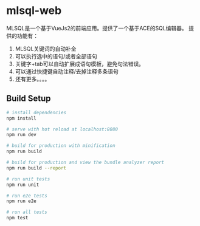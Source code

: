 # mlsql-web

MLSQL是一个基于VueJs2的前端应用。提供了一个基于ACE的SQL编辑器。
提供的功能有：

1. MLSQL关键词的自动补全
2. 可以执行选中的语句/或者全部语句
3. 关键字+tab可以自动扩展成语句模板，避免句法错误。
4. 可以通过快捷键自动注释/去掉注释多条语句
5. 还有更多。。。。

## Build Setup

``` bash
# install dependencies
npm install

# serve with hot reload at localhost:8080
npm run dev

# build for production with minification
npm run build

# build for production and view the bundle analyzer report
npm run build --report

# run unit tests
npm run unit

# run e2e tests
npm run e2e

# run all tests
npm test
```
